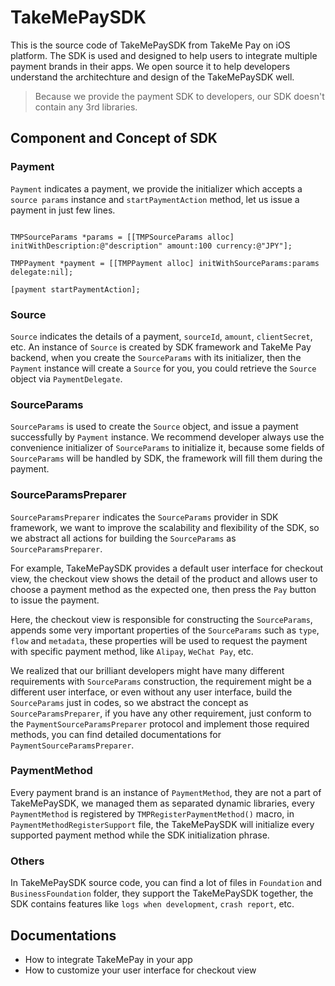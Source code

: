 # TakeMePaySDK

This is the source code of TakeMePaySDK from TakeMe Pay on iOS platform. The SDK is used and designed to help users to integrate multiple payment brands in their apps. We open source it to help developers understand the architechture and design of the TakeMePaySDK well.

> Because we provide the payment SDK to developers, our SDK doesn't contain any 3rd libraries.

## Component and Concept of SDK

### Payment

`Payment` indicates a payment, we provide the initializer which accepts a `source params` instance and `startPaymentAction` method, let us issue a payment in just few lines.

```objc

TMPSourceParams *params = [[TMPSourceParams alloc] initWithDescription:@"description" amount:100 currency:@"JPY"];
    
TMPPayment *payment = [[TMPPayment alloc] initWithSourceParams:params delegate:nil];

[payment startPaymentAction];

```

### Source

`Source` indicates the details of a payment, `sourceId`, `amount`, `clientSecret`, etc. An instance of `Source` is created by SDK framework and TakeMe Pay backend, when you create the `SourceParams` with its initializer, then the `Payment` instance will create a `Source` for you, you could retrieve the `Source` object via `PaymentDelegate`.

### SourceParams

`SourceParams` is used to create the `Source` object, and issue a payment successfully by `Payment` instance. We recommend developer always use the convenience initializer of `SourceParams` to initialize it, because some fields of `SourceParams` will be handled by SDK, the framework will fill them during the payment.

### SourceParamsPreparer

`SourceParamsPreparer` indicates the `SourceParams` provider in SDK framework, we want to improve the scalability and flexibility of the SDK, so we abstract all actions for building the `SourceParams` as `SourceParamsPreparer`.

For example, TakeMePaySDK provides a default user interface for checkout view, the checkout view shows the detail of the product and allows user to choose a payment method as the expected one, then press the `Pay` button to issue the payment.

Here, the checkout view is responsible for constructing the `SourceParams`, appends some very important properties of the `SourceParams` such as `type`, `flow` and `metadata`, these properties will be used to request the payment with specific payment method, like `Alipay`, `WeChat Pay`, etc.

We realized that our brilliant developers might have many different requirements with `SourceParams` construction, the requirement might be a different user interface, or even without any user interface, build the `SourceParams` just in codes, so we abstract the concept as `SourceParamsPreparer`, if you have any other requirement, just conform to the `PaymentSourceParamsPreparer` protocol and implement those required methods, you can find detailed documentations for `PaymentSourceParamsPreparer`.

### PaymentMethod

Every payment brand is an instance of `PaymentMethod`, they are not a part of TakeMePaySDK, we managed them as separated dynamic libraries, every `PaymentMethod` is registered by `TMPRegisterPaymentMethod()` macro, in `PaymentMethodRegisterSupport` file, the TakeMePaySDK will initialize every supported payment method while the SDK initialization phrase.

### Others

In TakeMePaySDK source code, you can find a lot of files in `Foundation` and `BusinessFoundation` folder, they support the TakeMePaySDK together, the SDK contains features like `logs when development`, `crash report`, etc.

## Documentations

* How to integrate TakeMePay in your app
* How to customize your user interface for checkout view
